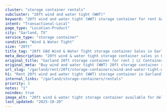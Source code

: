 ```yaml
---
cluster: "storage container rentals"
subcluster: "20ft wind and water tight (WWT)"
keyword: "20ft wind and water tight (WWT) storage container for rent Garland, TX"
intent: "Transactional-Local"
page_type: "Location-Product"
city: "Garland, TX"
service_type: "storage container"
condition: "Wind & Water Tight"
size: "20ft"
title_tag: "20ft G8d Wind & Water Tight storage container Sales in Garland | LC Container"
meta_description: "20ft wind & water tight storage container sales in Garland. Fast delivery, competitive pricing. Serving storage containers area. Quote ID: 2KG. Call (214) 524-4168 for your free quote today."
original_title: "Garland 20ft storage container for rent | LC Container"
original_meta: "Buy wind and water tight (WWT) 20ft storage container rent with local delivery in Garland, TX. LC Container — local Since 2003. Request a fast quote today."
url_slug: "/garland/rent/20ft/storage-containers/wind-and-water-tight-wwt"
h1: "Rent 20ft wind and water tight (WWT) storage container in Garland"
internal_links: "/garland/storage-containers/rentals"
priority: 3
notes: "1"
noindex: true
image_alt: "20ft wind & water tight storage container available for delivery in Garland"
last_updated: "2025-10-20"
---
```


<!-- TODO: Add unique city/inventory copy, images, and internal links here. -->
